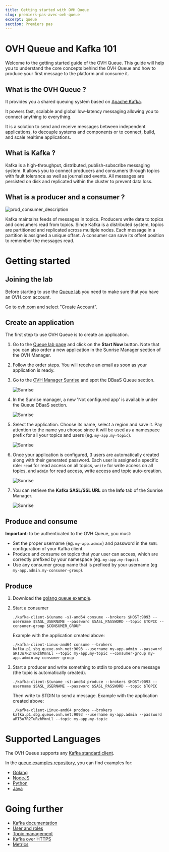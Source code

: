 ```yaml
---
title: Getting started with OVH Queue
slug: premiers-pas-avec-ovh-queue
excerpt: queue
section: Premiers pas
---
```

# OVH Queue and Kafka 101

Welcome to the getting started guide of the OVH Queue. This guide will help you to understand the core concepts behind the OVH Queue and how to produce your first message to the platform and consume it.

## What is the OVH Queue ?

It provides you a shared queuing system based on [Apache Kafka](http://kafka.apache.org/).

It powers fast, scalable and global low-latency messaging allowing you to connect anything to everything.

It is a solution to send and receive messages between independent applications, to decouple systems and components or to connect, build, and scale realtime applications.

## What is Kafka ?

Kafka is a high-throughput, distributed, publish-subscribe messaging system.
It allows you to connect producers and consumers through topics with fault tolerance as well as journalized events.
All messages are persisted on disk and replicated within the cluster to prevent data loss.

## What is a producer and a consumer ?

![prod_consumer_description](images/queue_description.png)

Kafka maintains feeds of messages in topics. Producers write data to topics and consumers read from topics. Since Kafka is a distributed system, topics are partitioned and replicated across multiple nodes.
Each message in a partition is assigned a unique offset. A consumer can save its offset position to remember the messages read.

# Getting started

## Joining the lab

Before starting to use the [Queue lab](https://www.runabove.com/dbaas-queue.xml) you need to make sure that you have an OVH.com account.

Go to [ovh.com](https://www.ovh.com/manager/web/login/) and select "Create Account".

## Create an application

The first step to use OVH Queue is to create an application.

1. Go to the [Queue lab page](https://www.runabove.com/dbaas-queue.xml) and click on the **Start Now** button. Note that you can also order a new application in the Sunrise Manager section of the OVH Manager.

2. Follow the order steps. You will receive an email as soon as your application is ready.

3. Go to the [OVH Manager Sunrise](https://www.ovh.com/manager/sunrise/index.html) and spot the DBaaS Queue section.

    ![Sunrise](images/queue_sunrise.png)

4. In the Sunrise manager, a new 'Not configured app' is available under the Queue DBaaS section.

    ![Sunrise](images/queue_not_configured_app_menu.png)

5. Select the application. Choose its name, select a region and save it. Pay attention to the name you choose since it will be used as a namespace prefix for all your topics and users (eg. `my-app.my-topic`).

    ![Sunrise](images/queue_not_configured_app.png)

6. Once your application is configured, 3 users are automatically created along with their generated password. Each user is assigned a specific role: `read` for read access on all topics, `write` for write access on all topics, and `admin` for read access, write access and topic auto-creation.

    ![Sunrise](images/default_users_credentials.png)

7. You can retrieve the **Kafka SASL/SSL URL** on the **Info** tab of the Sunrise Manager.

    ![Sunrise](images/queue_info.png)

## Produce and consume

**Important**: to be authenticated to the OVH Queue, you must:

- Set the proper username (eg. `my-app.admin`) and password in the `SASL` configuration of your Kafka client.
- Produce and consume on topics that your user can access, which are correctly prefixed by your namespace (eg. `my-app.my-topic`).
- Use any consumer group name that is prefixed by your username (eg `my-app.admin.my-consumer-group`).

## Produce

1. Download the [golang queue example](https://github.com/runabove/queue-examples/releases).

2. Start a consumer

    ```
    ./kafka-client-$(uname -s)-amd64 consume --brokers $HOST:9093 --username $SASL_USERNAME --password $SASL_PASSWORD --topic $TOPIC --consumer-group $CONSUMER_GROUP
    ```

    Example with the application created above:

    ```
    ./kafka-client-Linux-amd64 consume --brokers kafka.p1.sbg.queue.ovh.net:9093 --username my-app.admin --password aRT3u7R2TuRzhMmnLl --topic my-app.my-topic --consumer-group my-app.admin.my-consumer-group
    ```


3. Start a producer and write something to stdin to produce one message (the topic is automatically created).

    ```
    ./kafka-client-$(uname -s)-amd64 produce --brokers $HOST:9093 --username $SASL_USERNAME --password $SASL_PASSWORD --topic $TOPIC
    ```
    
    Then write to STDIN to send a message.
    Example with the application created above:

    ```
    ./kafka-client-Linux-amd64 produce --brokers kafka.p1.sbg.queue.ovh.net:9093 --username my-app.admin --password aRT3u7R2TuRzhMmnLl --topic my-app.my-topic
    ```

# Supported Languages

The OVH Queue supports any [Kafka standard client](https://cwiki.apache.org/confluence/display/KAFKA/Clients).

In the [queue examples repository](https://github.com/runabove/queue-examples), you can find examples for:

  - [Golang](https://github.com/runabove/queue-examples/tree/master/go)
  - [NodeJS](https://github.com/runabove/queue-examples/tree/master/nodejs)
  - [Python](https://github.com/runabove/queue-examples/tree/master/python)
  - [Java](https://github.com/runabove/queue-examples/tree/master/java)

# Going further

- [Kafka documentation](http://kafka.apache.org/documentation.html#introduction)
- [User and roles](https://community.runabove.com/kb/en/queue/kafka-sasl-ssl.html)
- [Topic management](https://community.runabove.com/kb/en/queue/kafka-topics-management.html)
- [Kafka over HTTPS](https://community.runabove.com/kb/en/queue/dbaas-queue-https.html)
- [Metrics](https://community.runabove.com/kb/en/queue/kafka-metrics-grafana.html)
